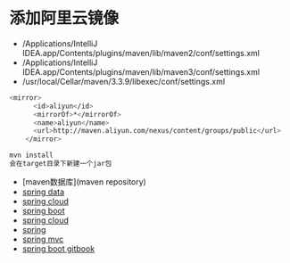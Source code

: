 # 添加阿里云镜像
- /Applications/IntelliJ IDEA.app/Contents/plugins/maven/lib/maven2/conf/settings.xml
- /Applications/IntelliJ IDEA.app/Contents/plugins/maven/lib/maven3/conf/settings.xml
- /usr/local/Cellar/maven/3.3.9/libexec/conf/settings.xml
```sh
<mirror>
      <id>aliyun</id>
      <mirrorOf>*</mirrorOf>
      <name>aliyun</name>
      <url>http://maven.aliyun.com/nexus/content/groups/public</url>
    </mirror>
```
```sh
mvn install
会在target目录下新建一个jar包
```

- [maven数据库](maven repository)
- [spring data](http://projects.spring.io/spring-data/)
- [spring cloud](http://bbs.springcloud.cn/)
- [spring boot](http://blog.didispace.com/Spring-Boot%E5%9F%BA%E7%A1%80%E6%95%99%E7%A8%8B/)
- [spring cloud](http://blog.didispace.com/Spring-Cloud%E5%9F%BA%E7%A1%80%E6%95%99%E7%A8%8B/)
- [spring](http://www.yiibai.com/spring/spring-tutorial-for-beginners.html)
- [spring mvc](http://www.yiibai.com/spring_mvc/springmvc_overview.html)
- [spring boot gitbook](https://www.gitbook.com/book/qbgbook/spring-boot-reference-guide-zh)


